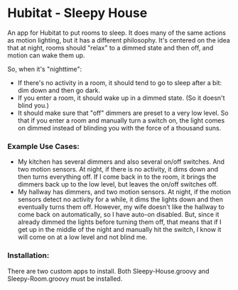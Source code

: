 # Hubitat - Sleepy House
An app for Hubitat to put rooms to sleep.  It does many of the same actions as motion lighting, but it has a different philosophy. It's centered on the idea that at night, rooms should "relax" to a dimmed state and then off, and motion can wake them up.

So, when it's "nighttime":

- If there's no activity in a room, it should tend to go to sleep after a bit: dim down and then go dark.
- If you enter a room, it should wake up in a dimmed state. (So it doesn't blind you.)
- It should make sure that "off" dimmers are preset to a very low level. So that if you enter a room and manually turn a switch on, the light comes on dimmed instead of blinding you with the force of a thousand suns.

### Example Use Cases:
- My kitchen has several dimmers and also several on/off switches. And two motion sensors. At night, if there is no activity, it dims down and then turns everything off. If I come back in to the room, it brings the dimmers back up to the low level, but leaves the on/off switches off.
- My hallway has dimmers, and two motion sensors. At night, if the motion sensors detect no activity for a while, it dims the lights down and then eventually turns them off. However, my wife doesn't like the hallway to come back on automatically, so I have auto-on disabled. But, since it already dimmed the lights before turning them off, that means that if I get up in the middle of the night and manually hit the switch, I know it will come on at a low level and not blind me.

### Installation:
There are two custom apps to install.  Both Sleepy-House.groovy and Sleepy-Room.groovy must be installed.
